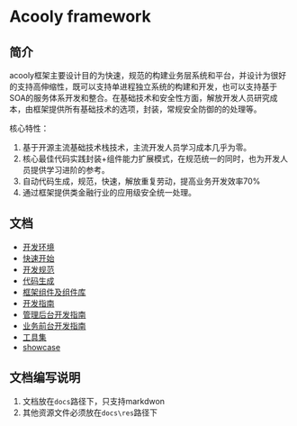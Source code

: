 Acooly framework
====

## 简介

acooly框架主要设计目的为快速，规范的构建业务层系统和平台，并设计为很好的支持高伸缩性，既可以支持单进程独立系统的构建和开发，也可以支持基于SOA的服务体系开发和整合。在基础技术和安全性方面，解放开发人员研究成本，由框架提供所有基础技术的选项，封装，常规安全防御的的处理等。

核心特性：

1. 基于开源主流基础技术栈技术，主流开发人员学习成本几乎为零。
2. 核心最佳代码实践封装+组件能力扩展模式，在规范统一的同时，也为开发人员提供学习进阶的参考。
3. 自动代码生成，规范，快速，解放重复劳动，提高业务开发效率70%
4. 通过框架提供类金融行业的应用级安全统一处理。

## 文档

* [开发环境](docs/acooly-environment.md)
* [快速开始](docs/acooly-quickstart.md)
* [开发规范](docs/acooly-specification.md)
* [代码生成](docs/acooly-coder.md)
* [框架组件及组件库](docs/acooly-components.md)
* [开发指南](docs/acooly-guide.md)
* [管理后台开发指南](docs/acooly-guide-boss.md)
* [业务前台开发指南](docs/acooly-guide-portal.md)
* [工具集](https://gitlab.acooly.cn/acoolys/acooly-script/)
* [showcase](https://gitlab.acooly.cn/acoolys/acooly-showcase/)

## 文档编写说明

1. 文档放在`docs`路径下，只支持markdwon
2. 其他资源文件必须放在`docs\res`路径下